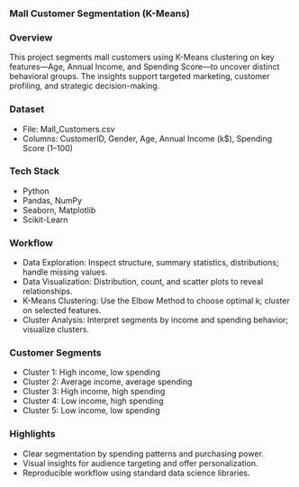 ### Mall Customer Segmentation (K-Means)

### Overview
This project segments mall customers using K-Means clustering on key features—Age, Annual Income, and Spending Score—to uncover distinct behavioral groups. The insights support targeted marketing, customer profiling, and strategic decision-making.

### Dataset
- File: Mall_Customers.csv
- Columns: CustomerID, Gender, Age, Annual Income (k$), Spending Score (1–100)

### Tech Stack
- Python
- Pandas, NumPy
- Seaborn, Matplotlib
- Scikit-Learn

### Workflow
- Data Exploration: Inspect structure, summary statistics, distributions; handle missing values.
- Data Visualization: Distribution, count, and scatter plots to reveal relationships.
- K-Means Clustering: Use the Elbow Method to choose optimal k; cluster on selected features.
- Cluster Analysis: Interpret segments by income and spending behavior; visualize clusters.

### Customer Segments
- Cluster 1: High income, low spending
- Cluster 2: Average income, average spending
- Cluster 3: High income, high spending
- Cluster 4: Low income, high spending
- Cluster 5: Low income, low spending

### Highlights
- Clear segmentation by spending patterns and purchasing power.
- Visual insights for audience targeting and offer personalization.
- Reproducible workflow using standard data science libraries.
